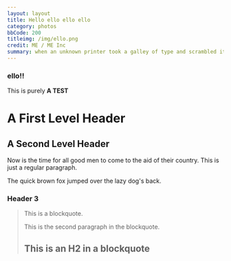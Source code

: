 ```yaml
---
layout: layout
title: Hello ello ello ello 
category: photos
bbCode: 200
titleimg: /img/ello.png
credit: ME / ME Inc
summary: when an unknown printer took a galley of type and scrambled it to make a type specimen book
---
```



### ello!!

This is purely **A TEST**

A First Level Header
====================

A Second Level Header
---------------------

Now is the time for all good men to come to
the aid of their country. This is just a
regular paragraph.

The quick brown fox jumped over the lazy
dog's back.

### Header 3

> This is a blockquote.
>
> This is the second paragraph in the blockquote.
>
> ## This is an H2 in a blockquote